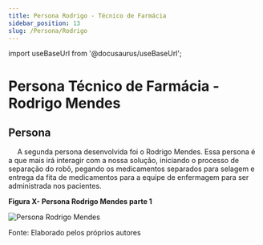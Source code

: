 ```yaml
---
title: Persona Rodrigo - Técnico de Farmácia
sidebar_position: 13
slug: /Persona/Rodrigo
---
```

import useBaseUrl from '@docusaurus/useBaseUrl';

# Persona Técnico de Farmácia - Rodrigo Mendes

## Persona
&emsp; A segunda persona desenvolvida foi o Rodrigo Mendes. Essa persona é a que mais irá interagir com a nossa solução, iniciando o processo de separação do robô, pegando os medicamentos separados para selagem e entrega da fita de medicamentos para a equipe de enfermagem para ser administrada nos pacientes. 


<div style={{textAlign:'center'}}>
    <p><strong>Figura X- Persona Rodrigo Mendes parte 1 </strong></p>
        <img
        src={useBaseUrl('/img/personaRodrigo1.png')}
        alt="Persona Rodrigo Mendes"
        title="Persona Rodrigo Mendes"
        style={{maxWidth:'80%', height:'auto'}}
        />
    <p> Fonte: Elaborado pelos próprios autores</p>
